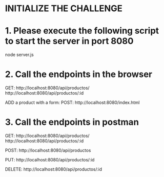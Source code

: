 # INITIALIZE THE CHALLENGE

# 1. Please execute the following script to start the server in port 8080
node server.js

# 2. Call the endpoints in the browser
GET:
http://localhost:8080/api/productos/
http://localhost:8080/api/productos/:id

ADD a product with a form:
POST:
http://localhost:8080/index.html

# 3. Call the endpoints in postman

GET:
http://localhost:8080/api/productos/
http://localhost:8080/api/productos/:id

POST: 
http://localhost:8080/api/productos

PUT:
http://localhost:8080/api/productos/:id

DELETE:
http://localhost:8080/api/productos/:id


